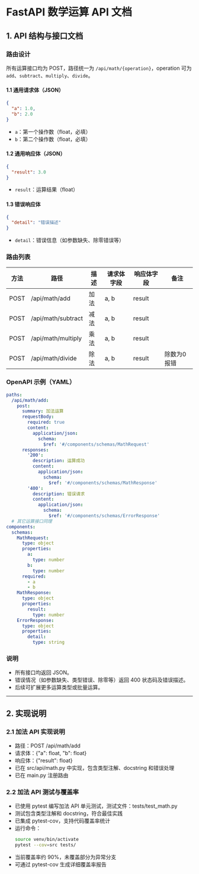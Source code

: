 # FastAPI 数学运算 API 文档

## 1. API 结构与接口文档

### 路由设计

所有运算接口均为 POST，路径统一为 `/api/math/{operation}`，operation 可为 `add`、`subtract`、`multiply`、`divide`。

#### 1.1 通用请求体（JSON）
```json
{
  "a": 1.0,
  "b": 2.0
}
```
- `a`：第一个操作数（float，必填）
- `b`：第二个操作数（float，必填）

#### 1.2 通用响应体（JSON）
```json
{
  "result": 3.0
}
```
- `result`：运算结果（float）

#### 1.3 错误响应体
```json
{
  "detail": "错误描述"
}
```
- `detail`：错误信息（如参数缺失、除零错误等）

### 路由列表

| 方法 | 路径                | 描述   | 请求体字段 | 响应体字段 | 备注         |
|------|--------------------|--------|------------|------------|--------------|
| POST | /api/math/add      | 加法   | a, b       | result     |              |
| POST | /api/math/subtract | 减法   | a, b       | result     |              |
| POST | /api/math/multiply | 乘法   | a, b       | result     |              |
| POST | /api/math/divide   | 除法   | a, b       | result     | 除数为0报错  |

### OpenAPI 示例（YAML）
```yaml
paths:
  /api/math/add:
    post:
      summary: 加法运算
      requestBody:
        required: true
        content:
          application/json:
            schema:
              $ref: '#/components/schemas/MathRequest'
      responses:
        '200':
          description: 运算成功
          content:
            application/json:
              schema:
                $ref: '#/components/schemas/MathResponse'
        '400':
          description: 错误请求
          content:
            application/json:
              schema:
                $ref: '#/components/schemas/ErrorResponse'
  # 其它运算接口同理
components:
  schemas:
    MathRequest:
      type: object
      properties:
        a:
          type: number
        b:
          type: number
      required:
        - a
        - b
    MathResponse:
      type: object
      properties:
        result:
          type: number
    ErrorResponse:
      type: object
      properties:
        detail:
          type: string
```

### 说明
- 所有接口均返回 JSON。
- 错误情况（如参数缺失、类型错误、除零等）返回 400 状态码及错误描述。
- 后续可扩展更多运算类型或批量运算。

---

## 2. 实现说明

### 2.1 加法 API 实现说明
- 路径：POST /api/math/add
- 请求体：{"a": float, "b": float}
- 响应体：{"result": float}
- 已在 src/api/math.py 中实现，包含类型注解、docstring 和错误处理
- 已在 main.py 注册路由

### 2.2 加法 API 测试与覆盖率
- 已使用 pytest 编写加法 API 单元测试，测试文件：tests/test_math.py
- 测试包含类型注解和 docstring，符合最佳实践
- 已集成 pytest-cov，支持代码覆盖率统计
- 运行命令：
  ```bash
  source venv/bin/activate
  pytest --cov=src tests/
  ```
- 当前覆盖率约 90%，未覆盖部分为异常分支
- 可通过 pytest-cov 生成详细覆盖率报告 